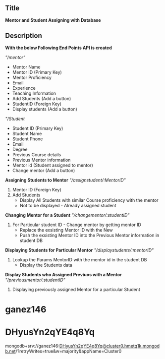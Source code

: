 ## Title
**Mentor and Student Assigning with Database**

## Description

**With the below Following End Points API is created**

*"/mentor"*

* Mentor Name
* Mentor ID (Primary Key)
* Mentor Proficiency
* Email
* Experience
* Teaching Information
* Add Students (Add a button)
* StudentID (Foreign Key)
* Display students (Add a button)

*"/Student*

* Student ID (Primary Key)
* Student Name
* Student Phone
* Email
* Degree
* Previous Course details
* Previous Mentor information
* Mentor id (Student assigned to mentor)
* Change mentor (Add a button)


**Assigning Students to Mentor**
*"/assignstudent/:MentorID"*

1. Mentor ID (Foreign Key)
2. Add Students
    - Display All Students with similar Course proficiency with the mentor
    - Not to be displayed - Already assigned student

**Changing Mentor for a Student**
*"/changementor/:studentID"*

1. For Particular student ID - Change mentor by getting mentor ID 
    - Replace the exsisting Mentor ID with the New 
    - Push the exsisting Mentor ID into the Previous Mentor information in student DB 

**Displaying Students for Particular Mentor**
*"/displaystudents/:mentorID"*

1. Lookup the Params MentorID with the mentor id in the student DB
    - Display the Students data

**Display Students who Assigned Previuos with a Mentor**
*"/previousmentor/:studentID"*

1. Displaying previously assigned Mentor for a particular Student 



# ganez146
# DHyusYn2qYE4q8Yq
mongodb+srv://ganez146:DHyusYn2qYE4q8Yq@cluster0.hmetq1k.mongodb.net/?retryWrites=true&w=majority&appName=Cluster0
